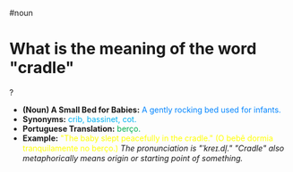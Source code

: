 #noun

# What is the meaning of the word "cradle"
?
* **(Noun) A Small Bed for Babies:** <span style="color:rgb(0, 132, 255)">A gently rocking bed used for infants.</span>
* **Synonyms:** <span style="color:rgb(0, 176, 240)">crib, bassinet, cot.</span>
* **Portuguese Translation:** <span style="color:rgb(0, 176, 80)">berço.</span>
* **Example:** <span style="color:rgb(255, 255, 0)">"The baby slept peacefully in the cradle." (O bebê dormia tranquilamente no berço.)</span>
*The pronunciation is "ˈkreɪ.dl̩." "Cradle" also metaphorically means origin or starting point of something.*
<!--SR:!2025-07-03,1,210-->
